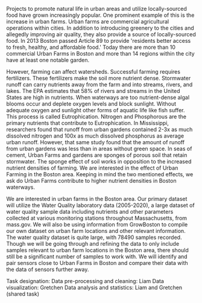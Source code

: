 Projects to promote natural life in urban areas and utilize locally-sourced food have grown increasingly popular. One prominent example of this is the increase in urban farms. Urban farms are commercial agricultural operations within cities. In addition to introducing greenery to the cities and allegedly improving air quality, they also provide a source of locally-sourced food. In 2013 Boston passed Article 89 to provide 'residents better access to fresh, healthy, and affordable food.'  Today there are more than 10 commercial Urban Farms in Boston and more than 14 regions within the city have at least one notable garden.
  
  However, farming can affect watersheds. Successful farming requires fertilizers. These fertilizers make the soil more nutrient dense. Stormwater runoff can carry nutrients away from the farm and into streams, rivers, and lakes. The EPA estimates that 58% of rivers and streams in the United States are high in nutrients. When waterways are too nutrient-dense algal blooms occur and deplete oxygen levels and block sunlight. Without adequate oxygen and sunlight other forms of aquatic life like fish suffer. This process is called Eutrophication. Nitrogen and Phosphorous are the primary nutrients that contribute to Eutrophication. In Mississippi, researchers found that runoff from urban gardens contained 2-3x as much dissolved nitrogen and 100x as much dissolved phosphorus as average urban runoff. However, that same study found that the amount of runoff from urban gardens was less than in areas without green space. In seas of cement, Urban Farms and gardens are sponges of porous soil that retain stormwater. The sponge effect of soil works in opposition to the increased nutrient densities of farming. We are interested in the effect of Urban Farming in the Boston area. Keeping in mind the two mentioned effects, we ask do Urban Farms contribute to higher nutrient densities in Boston waterways.
  
  We are interested in urban farms in the Boston area. Our primary dataset will utilize the Water Quality laboratory data (2005-2020), a large dataset of water quality sample data including nutrients and other parameters collected at various monitoring stations throughout Massachusetts, from mass.gov. We will also be using information from GrowBoston to compile our own dataset on urban farm locations and other relevant information. The water quality dataset is quite large, with 78490 samples recorded. Though we will be going through and refining the data to only include samples relevant to urban farm locations in the Boston area, there should still be a significant number of samples to work with. We will identify and pair sensors close to Urban Farms in Boston and compare their data with the data of sensors further away. 

Task designation: 
Data pre-processing and cleaning: Liam 
Data visualization: Gretchen 
Data analysis and statistics: Liam and Gretchen (shared task)

